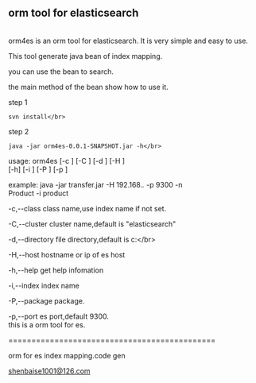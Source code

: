 <h2>orm tool for elasticsearch</h2></br>
orm4es is an orm tool for elasticsearch. It is very simple and easy to use.</br>

This tool generate java bean of index mapping.</br>

you can use the bean to search.</br>

the main method of the bean show how to use it.</br>


step 1</br>

	svn install</br>
	
step 2</br>

	java -jar orm4es-0.0.1-SNAPSHOT.jar -h</br>
	

usage: orm4es [-c <arg>] [-C <arg>] [-d <arg>] [-H <arg>]</br>
       [-h] [-i <arg>] [-P <arg>] [-p <arg>]</br>
       
example: java -jar transfer.jar -H 192.168.*.* -p 9300 -n</br>
Product -i product</br>

 -c,--class <arg>       class name,use index name if not
                        set.</br>
                        
 -C,--cluster <arg>     cluster name,default is
                        "elasticsearch"</br>
                        
 -d,--directory <arg>   file directory,default is c:\</br>
 
 -H,--host <arg>        hostname or ip of es host</br>
 
 -h,--help              get help infomation</br>
 
 -i,--index <arg>       index name</br>
 
 -P,--package <arg>     package.</br>
 
 -p,--port <arg>        es port,default 9300.</br>
this is a orm tool for es.</br>

=============================================</br>

orm for es index mapping.code gen</br>

shenbaise1001@126.com</br>
